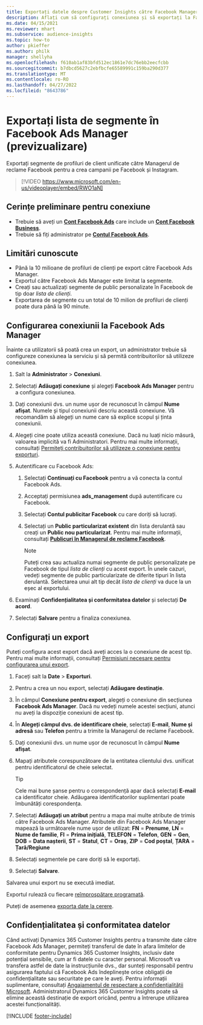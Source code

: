 ```yaml
---
title: Exportați datele despre Customer Insights către Facebook Manager de anunțuri (conține videoclip)
description: Aflați cum să configurați conexiunea și să exportați la Facebook Ads Manager.
ms.date: 04/15/2021
ms.reviewer: mhart
ms.subservice: audience-insights
ms.topic: how-to
author: pkieffer
ms.author: philk
manager: shellyha
ms.openlocfilehash: f610ab1af83bfd512ec1861e7dc76ebb2eecfcbb
ms.sourcegitcommit: b7dbcd5627c2ebfbcfe65589991c159ba290d377
ms.translationtype: MT
ms.contentlocale: ro-RO
ms.lasthandoff: 04/27/2022
ms.locfileid: "8643786"
---
```

# <a name="export-segments-list-to-facebook-ads-manager-preview"></a>Exportați lista de segmente în Facebook Ads Manager (previzualizare)

Exportați segmente de profiluri de client unificate către Managerul de reclame Facebook pentru a crea campanii pe Facebook și Instagram.

> [!VIDEO https://www.microsoft.com/en-us/videoplayer/embed/RWO1aN]

## <a name="prerequisites-for-connection"></a>Cerințe preliminare pentru conexiune

- Trebuie să aveți un [**Cont Facebook Ads**](https://www.facebook.com/business/learn/lessons/step-by-step-ads-manager-account) care include un [**Cont Facebook Business**](https://business.facebook.com/).
- Trebuie să fiți administrator pe [**Contul Facebook Ads**](https://www.facebook.com/business/learn/lessons/step-by-step-ads-manager-account).

## <a name="known-limitations"></a>Limitări cunoscute

- Până la 10 milioane de profiluri de clienți pe export către Facebook Ads Manager.
- Exportul către Facebook Ads Manager este limitat la segmente.
- Creați sau actualizați segmente de public personalizate în Facebook de tip doar *lista de clienți*.
- Exportarea de segmente cu un total de 10 milion de profiluri de clienți poate dura până la 90 minute.

## <a name="set-up-connection-to-facebook-ads-manager"></a>Configurarea conexiunii la Facebook Ads Manager

Înainte ca utilizatorii să poată crea un export, un administrator trebuie să configureze conexiunea la serviciu și să permită contribuitorilor să utilizeze conexiunea.

1. Salt la **Administrator** > **Conexiuni**.

1. Selectați **Adăugați conexiune** și alegeți **Facebook Ads Manager** pentru a configura conexiunea.

1. Dați conexiunii dvs. un nume ușor de recunoscut în câmpul **Nume afișat**. Numele și tipul conexiunii descriu această conexiune. Vă recomandăm să alegeți un nume care să explice scopul și ținta conexiunii.

1. Alegeți cine poate utiliza această conexiune. Dacă nu luați nicio măsură, valoarea implicită va fi Administratori. Pentru mai multe informații, consultați [Permiteți contribuitorilor să utilizeze o conexiune pentru exporturi](connections.md#allow-contributors-to-use-a-connection-for-exports).

1. Autentificare cu Facebook Ads: 

   1. Selectați **Continuați cu Facebook** pentru a vă conecta la contul Facebook Ads.

   1. Acceptați permisiunea **ads_management** după autentificare cu Facebook.

   1. Selectați **Contul publicitar Facebook** cu care doriți să lucrați.

   1. Selectați un **Public particularizat existent** din lista derulantă sau creați un **Public nou particularizat**. Pentru mai multe informații, consultați [**Publicuri în Managerul de reclame Facebook**](https://www.facebook.com/business/help/744354708981227?id=2469097953376494).
      > [!NOTE]
      > Puteți crea sau actualiza numai segmente de public personalizate pe Facebook de tipul *lista de clienți* cu acest export. În unele cazuri, vedeți segmente de public particularizate de diferite tipuri în lista derulantă. Selectarea unui alt tip decât *lista de clienți* va duce la un eșec al exportului. 

1. Examinați **Confidențialitatea și conformitatea datelor** și selectați **De acord**.

1. Selectați **Salvare** pentru a finaliza conexiunea.

## <a name="configure-an-export"></a>Configurați un export

Puteți configura acest export dacă aveți acces la o conexiune de acest tip. Pentru mai multe informații, consultați [Permisiuni necesare pentru configurarea unui export](export-destinations.md#set-up-a-new-export).

1. Faceți salt la **Date** > **Exporturi**.

1. Pentru a crea un nou export, selectați **Adăugare destinație**. 

1. În câmpul **Conexiune pentru export**, alegeți o conexiune din secțiunea **Facebook Ads Manager**. Dacă nu vedeți numele acestei secțiuni, atunci nu aveți la dispoziție conexiuni de acest tip.

1. În **Alegeți câmpul dvs. de identificare cheie**, selectați **E-mail**, **Nume și adresă** sau **Telefon** pentru a trimite la Managerul de reclame Facebook. 

1. Dați conexiunii dvs. un nume ușor de recunoscut în câmpul **Nume afișat**.

1. Mapați atributele corespunzătoare de la entitatea clientului dvs. unificat pentru identificatorul de cheie selectat.
   > [!TIP]
   > Cele mai bune șanse pentru o corespondență apar dacă selectați **E-mail** ca identificator cheie. Adăugarea identificatorilor suplimentari poate îmbunătăți corespondența.

1. Selectați **Adăugați un atribut** pentru a mapa mai multe atribute de trimis către Facebook Ads Manager. Atributele din Facebook Ads Manager mapează la următoarele nume ușor de utilizat: **FN** = **Prenume**, **LN** = **Nume de familie**, **FI** = **Prima inițială**, **TELEFON** = **Telefon**, **GEN** = **Gen**, **DOB** = **Data nașterii**, **ST** = **Statul**, **CT** = **Oraș**, **ZIP** = **Cod poștal**, **ȚARA** = **Țară/Regiune**

1. Selectați segmentele pe care doriți să le exportați.

1. Selectați **Salvare**.

Salvarea unui export nu se execută imediat.

Exportul rulează cu fiecare [reîmprospătare programată](system.md#schedule-tab). 

Puteți de asemenea [exporta date la cerere](export-destinations.md#run-exports-on-demand). 

## <a name="data-privacy-and-compliance"></a>Confidențialitatea și conformitatea datelor

Când activați Dynamics 365 Customer Insights pentru a transmite date către Facebook Ads Manager, permiteți transferul de date în afara limitelor de conformitate pentru Dynamics 365 Customer Insights, inclusiv date potențial sensibile, cum ar fi datele cu caracter personal. Microsoft va transfera astfel de date la instrucțiunile dvs., dar sunteți responsabil pentru asigurarea faptului că Facebook Ads îndeplinește orice obligații de confidențialitate sau securitate pe care le aveți. Pentru informații suplimentare, consultați [Angajamentul de respectare a confidențialității Microsoft](https://go.microsoft.com/fwlink/?linkid=396732).
Administratorul Dynamics 365 Customer Insights poate să elimine această destinație de export oricând, pentru a întrerupe utilizarea acestei funcționalități.


[!INCLUDE [footer-include](includes/footer-banner.md)]
